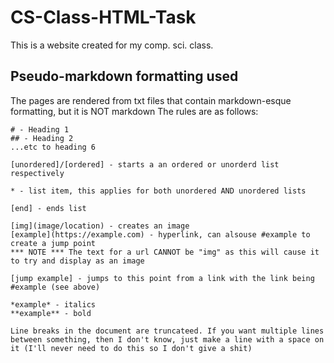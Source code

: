 # CS-Class-HTML-Task
This is a website created for my comp. sci. class. 

## Pseudo-markdown formatting used
The pages are rendered from txt files that contain markdown-esque formatting, but it is NOT markdown
The rules are as follows:
```
# - Heading 1
## - Heading 2
...etc to heading 6

[unordered]/[ordered] - starts a an ordered or unorderd list respectively

* - list item, this applies for both unordered AND unordered lists

[end] - ends list

[img](image/location) - creates an image
[example](https://example.com) - hyperlink, can alsouse #example to create a jump point
*** NOTE *** The text for a url CANNOT be "img" as this will cause it to try and display as an image

[jump example] - jumps to this point from a link with the link being #example (see above)

*example* - italics
**example** - bold

Line breaks in the document are truncateed. If you want multiple lines between something, then I don't know, just make a line with a space on it (I'll never need to do this so I don't give a shit)
```
